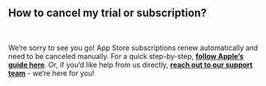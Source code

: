 <!-- 
---
title: How to cancel my trial or subscription?
--- 
-->

## **How to cancel my trial or subscription?**

<br />

We’re sorry to see you go! App Store subscriptions renew automatically and need to be canceled manually. For a quick step-by-step, [**follow Apple’s guide here**](https://support.apple.com/en-us/118428). Or, if you’d like help from us directly, [**reach out to our support team**](authenticator://contact?subject=Cancel%20my%20subscription) - we’re here for you!





